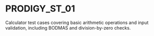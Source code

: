 # PRODIGY_ST_01
Calculator test cases covering basic arithmetic operations and input validation, including BODMAS and division-by-zero checks.
